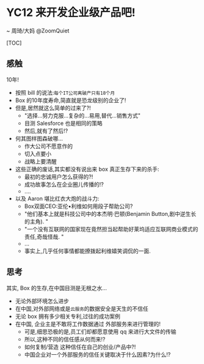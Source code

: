 # YC12 来开发企业级产品吧!
~ 周琦/大妈 @ZoomQuiet

[TOC]

## 感触
10年!

- 按照 bill 的说法:`每个IT公司离破产只有18个月`
- Box 的10年度寿命,简直就是恐龙级别的企业了!
- 但是,居然就这么简单的过来了?!
    + "选择...努力克服...复杂的...易用,替代...销售方式"
    + 目测 Salesforce 也是相同的策略
    + 然后,就有了然后!?
- 何其图样图森破哪...
    + 作大公司不愿意作的
    + 切入点要小
    + 战略上要清醒
- 这些正确的废话,其实都没有说出来 box 真正生存下来的杀手:
    + 最初的忠诚用户怎么获得的?!
    + 成功故事怎么在企业圈儿传播的!?
    + ....
- 以及 Aaron 堪比红衣大炮的战斗力:
    + Box双面CEO:亚伦•利维如何用段子帮助公司?
    + "他们基本上就是科技公司中的本杰明·巴顿(Benjamin Button,剧中逆生长的主角). " 
    + "一个没有互联网的国家现在竟然担当起帮助好莱坞适应互联网商业模式的责任,奇哉怪哉. " 
    + ...
    + 事实上,几乎任何事情都能撩拨起利维嬉笑调侃的一面. 

## 思考
其实, Box 的生存,在中国目测是无根之水...

- 无论外部环境怎么进步
- 在中国,对外部网络或是`云服务`的数据安全是天生的不信任
- 无论 box 拥有多少相关专利,过往的成功案例
- 在中国, 企业主是不敢将工作数据通过 外部服务来进行管理的!
    + 可是,细思恐极的是,员工们却都愿意使用 qq 来进行大文件的传输
    + 所以,这种不同的信任感从何而来!?
    + 如何复制/营造 这种信任在自己的创业/产品中?!
    + 中国企业对一个外部服务的信任关键取决于什么因素?为什么!?
